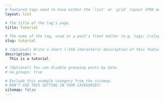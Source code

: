```yaml
---
# Featured tags need to have either the `list` or `grid` layout (PRO only).
layout: list

# The title of the tag's page.
title: Tutorial

# The name of the tag, used in a post's front matter (e.g. tags: [<slug>]).
slug: tutorial

# (Optional) Write a short (~150 characters) description of this featured tag.
description: >
  This is a tutorial

# (Optional) You can disable grouping posts by date.
# no_groups: true

# Exclude this example category from the sitemap.
# DON'T USE THIS SETTING IN YOUR CATEGORIES!
sitemap: false
---
```

